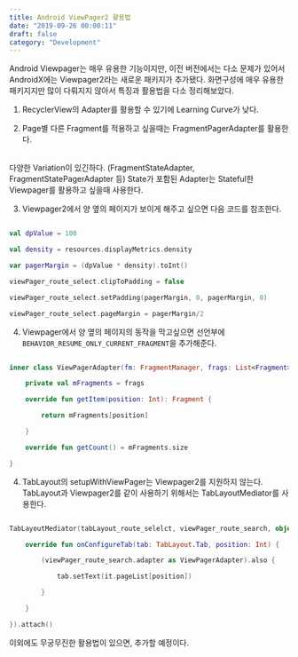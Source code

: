 ```yaml
---
title: Android ViewPager2 활용법
date: "2019-09-26 00:00:11"
draft: false
category: "Development"
---
```


Android Viewpager는 매우 유용한 기능이지만, 이전 버전에서는 다소 문제가 있어서 AndroidX에는 Viewpager2라는 새로운 패키지가 추가됐다. 화면구성에 매우 유용한 패키지지만 많이 다뤄지지 않아서 특징과 활용법을 다소 정리해보았다.

1. RecyclerView의 Adapter를 활용할 수 있기에 Learning Curve가 낮다.

2) Page별 다른 Fragment를 적용하고 싶을때는 FragmentPagerAdapter를 활용한다.

</br>다양한 Variation이 있긴하다. (FragmentStateAdapter, FragmentStatePagerAdapter 등) State가 포함된 Adapter는 Stateful한 Viewpager를 활용하고 싶을때 사용한다.

3. Viewpager2에서 양 옆의 페이지가 보이게 해주고 싶으면 다음 코드를 참조한다.

```kotlin

val dpValue = 100

val density = resources.displayMetrics.density

var pagerMargin = (dpValue * density).toInt()

viewPager_route_select.clipToPadding = false

viewPager_route_select.setPadding(pagerMargin, 0, pagerMargin, 0)

viewPager_route_select.pageMargin = pagerMargin/2

```

4. Viewpager에서 양 옆의 페이지의 동작을 막고싶으면 선언부에 `BEHAVIOR_RESUME_ONLY_CURRENT_FRAGMENT`을 추가해준다.

```kotlin

inner class ViewPagerAdapter(fm: FragmentManager, frags: List<Fragment>) : FragmentPagerAdapter(fm, BEHAVIOR_RESUME_ONLY_CURRENT_FRAGMENT) {

    private val mFragments = frags

    override fun getItem(position: Int): Fragment {

        return mFragments[position]

    }

    override fun getCount() = mFragments.size

}

```

4. TabLayout의 setupWithViewPager는 Viewpager2를 지원하지 않는다. TabLayout과 Viewpager2를 같이 사용하기 위해서는 TabLayoutMediator를 사용한다.

```kotlin

TabLayoutMediator(tabLayout_route_selelct, viewPager_route_search, object: TabLayoutMediator.OnConfigureTabCallback {

    override fun onConfigureTab(tab: TabLayout.Tab, position: Int) {

        (viewPager_route_search.adapter as ViewPagerAdapter).also {

            tab.setText(it.pageList[position])

        }

    }

}).attach()

```

이외에도 무궁무진한 활용법이 있으면, 추가할 예정이다.
